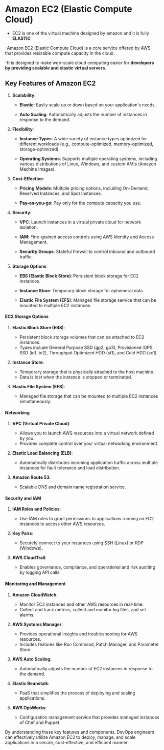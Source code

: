 <h1> Amazon EC2 (Elastic Compute Cloud)</h1>

- EC2 is one of the virtual machine designed by amazon and it is fully **ELASTIC**
  
-Amazon EC2 (Elastic Compute Cloud) is a core service offered by AWS that provides resizable compute capacity in the cloud. 

-It is designed to make web-scale cloud computing easier for **developers by providing scalable and elastic virtual servers.**


<h2>Key Features of Amazon EC2</h2>


1. **Scalability**:
   
   - **Elastic**: Easily scale up or down based on your application's needs.
     
   - **Auto Scaling**: Automatically adjusts the number of instances in response to the demand.
     

2. **Flexibility**:
   
   - **Instance Types**: A wide variety of instance types optimized for different workloads (e.g., compute-optimized, memory-optimized, storage-optimized).
     
   - **Operating Systems**: Supports multiple operating systems, including various distributions of Linux, Windows, and custom AMIs (Amazon Machine Images).
     

3. **Cost-Effective**:
   
   - **Pricing Models**: Multiple pricing options, including On-Demand, Reserved Instances, and Spot Instances.
     
   - **Pay-as-you-go**: Pay only for the compute capacity you use.
     

4. **Security**:
   
   - **VPC**: Launch instances in a virtual private cloud for network isolation.
     
   - **IAM**: Fine-grained access controls using AWS Identity and Access Management.
     
   - **Security Groups**: Stateful firewall to control inbound and outbound traffic.
     

5. **Storage Options**:
    
   - **EBS (Elastic Block Store)**: Persistent block storage for EC2 instances.
     
   - **Instance Store**: Temporary block storage for ephemeral data.
     
   - **Elastic File System (EFS)**: Managed file storage service that can be mounted to multiple EC2 instances.
     




#### EC2 Storage Options

1. **Elastic Block Store (EBS)**:
   - Persistent block storage volumes that can be attached to EC2 instances.
   - Types include General Purpose SSD (gp2, gp3), Provisioned IOPS SSD (io1, io2), Throughput Optimized HDD (st1), and Cold HDD (sc1).

2. **Instance Store**:
   - Temporary storage that is physically attached to the host machine.
   - Data is lost when the instance is stopped or terminated.

3. **Elastic File System (EFS)**:
   - Managed file storage that can be mounted to multiple EC2 instances simultaneously.

#### Networking

1. **VPC (Virtual Private Cloud)**:
   - Allows you to launch AWS resources into a virtual network defined by you.
   - Provides complete control over your virtual networking environment.

2. **Elastic Load Balancing (ELB)**:
   - Automatically distributes incoming application traffic across multiple instances for fault tolerance and load distribution.

3. **Amazon Route 53**:
   - Scalable DNS and domain name registration service.

#### Security and IAM

1. **IAM Roles and Policies**:
   - Use IAM roles to grant permissions to applications running on EC2 instances to access other AWS resources.

2. **Key Pairs**:
   - Securely connect to your instances using SSH (Linux) or RDP (Windows).

3. **AWS CloudTrail**:
   - Enables governance, compliance, and operational and risk auditing by logging API calls.

#### Monitoring and Management

1. **Amazon CloudWatch**:
   - Monitor EC2 instances and other AWS resources in real-time.
   - Collect and track metrics, collect and monitor log files, and set alarms.

2. **AWS Systems Manager**:
   - Provides operational insights and troubleshooting for AWS resources.
   - Includes features like Run Command, Patch Manager, and Parameter Store.

3. **AWS Auto Scaling**:
   - Automatically adjusts the number of EC2 instances in response to the demand.

4. **Elastic Beanstalk**:
   - PaaS that simplifies the process of deploying and scaling applications.

5. **AWS OpsWorks**:
   - Configuration management service that provides managed instances of Chef and Puppet.

By understanding these key features and components, DevOps engineers can effectively utilize Amazon EC2 to deploy, manage, and scale applications in a secure, cost-effective, and efficient manner.
